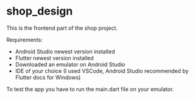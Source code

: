 # shop_design
This is the frontend part of the shop project.

Requirements: 

- Android Studio newest version installed
- Flutter newest version installed
- Downloaded an emulator on Android Studio
- IDE of your choice (I used VSCode, Android Studio recommended by Flutter docs for Windows)

To test the app you have to run the main.dart file on your emulator.
